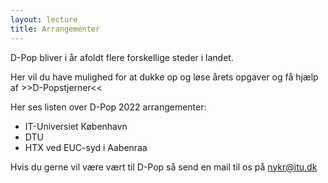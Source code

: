 ```yaml
---
layout: lecture
title: Arrangementer
---
```


D-Pop bliver i år afoldt flere forskellige steder i landet. 

Her vil du have mulighed for at dukke op og løse årets opgaver og få hjælp af >>D-Popstjerner<<

Her ses listen over D-Pop 2022 arrangementer: 
* IT-Universiet København 
* DTU 
* HTX ved EUC-syd i Aabenraa 

Hvis du gerne vil være vært til D-Pop så send en mail til os på nykr@itu.dk 


